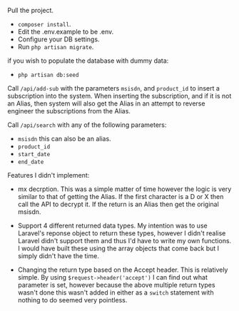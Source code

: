 Pull the project.

- `composer install`.
- Edit the .env.example to be .env.
- Configure your DB settings.
- Run `php artisan migrate`.

if you wish to populate the database with dummy data:
- `php artisan db:seed`

Call `/api/add-sub` with the parameters `msisdn`, and `product_id` to insert a
subscription into the system. When inserting the subscription, and if it is not
an Alias, then system will also get the Alias in an attempt to reverse engineer
the subscriptions from the Alias.

Call `/api/search` with any of the following parameters:
- `msisdn` this can also be an alias.
- `product_id`
- `start_date`
- `end_date`

Features I didn't implement:
- mx decrption. This was a simple matter of time however the logic is very
similar to that of getting the Alias. If the first character is a D or X then
call the API to decrypt it. If the return is an Alias then get the original
msisdn.

- Support 4 different returned data types. My intention was to use Laravel's
reponse object to return these types, however I didn't realise Laravel didn't
support them and thus I'd have to write my own functions. I would have built
these using the array objects that come back but I simply didn't have the time.

- Changing the return type based on the Accept header. This is relatively
simple. By using `$request->header('accept')` I can find out what parameter is
set, however because the above multiple return types wasn't done this wasn't
added in either as a `switch` statement with nothing to do seemed very
pointless.
